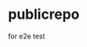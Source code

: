 # publicrepo
for e2e test














































































































































































































































































































































































































































































































































































































































































































































































































































































































































































































































































































































































































































































































































































































































































































































































































































































































































































































































































































































































































































































































































































































































































































































































































































































































































































































































































































































































































































